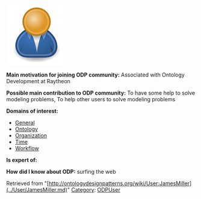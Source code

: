 [![Image:ODPUser.png](../images/a/a6/ODPUser.png)](../Image/ODPUser.png.md "Image:ODPUser.png")




  





__Main motivation for joining ODP community:__ Associated with Ontology Development at Raytheon


__Possible main contribution to ODP community:__ To have some help to solve modeling problems, To help other users to solve modeling problems


__Domains of interest:__



* [General](../Community/General.md "Community:General")
* [Ontology](../Community/Ontology-based_models.md "Community:Ontology")
* [Organization](../Community/Organization.md "Community:Organization")
* [Time](../Community/Time.md "Community:Time")
* [Workflow](../Community/Workflow.md "Community:Workflow")


__Is expert of:__


  

__How did I know about ODP:__ surfing the web






Retrieved from "[http://ontologydesignpatterns.org/wiki/User:JamesMiller](../User/JamesMiller.md)"
 [Category](http://ontologydesignpatterns.org/wiki/Special:Categories "Special:Categories"): [ODPUser](../Category/ODPUser.md "Category:ODPUser")